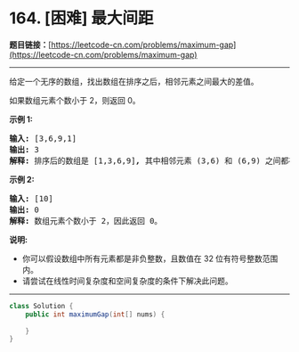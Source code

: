 # 164. [困难] 最大间距

**题目链接：**[https://leetcode-cn.com/problems/maximum-gap](https://leetcode-cn.com/problems/maximum-gap)

---

<div class="content__1Y2H">
 <div class="notranslate">
  <p>给定一个无序的数组，找出数组在排序之后，相邻元素之间最大的差值。</p> 
  <p>如果数组元素个数小于 2，则返回 0。</p> 
  <p><strong>示例&nbsp;1:</strong></p> 
  <pre class="language-text"><strong>输入:</strong> [3,6,9,1]
<strong>输出:</strong> 3
<strong>解释:</strong> 排序后的数组是 [1,3,6,9]<strong><em>, </em></strong>其中相邻元素 (3,6) 和 (6,9) 之间都存在最大差值 3。</pre> 
  <p><strong>示例&nbsp;2:</strong></p> 
  <pre class="language-text"><strong>输入:</strong> [10]
<strong>输出:</strong> 0
<strong>解释:</strong> 数组元素个数小于 2，因此返回 0。</pre> 
  <p><strong>说明:</strong></p> 
  <ul> 
   <li>你可以假设数组中所有元素都是非负整数，且数值在 32 位有符号整数范围内。</li> 
   <li>请尝试在线性时间复杂度和空间复杂度的条件下解决此问题。</li> 
  </ul> 
 </div>
</div>

---

```java
class Solution {
    public int maximumGap(int[] nums) {
        
    }
}
```